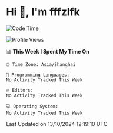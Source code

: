 # Hi 👋, I'm fffzlfk

<!--START_SECTION:waka-->
![Code Time](http://img.shields.io/badge/Code%20Time-971%20hrs%2010%20mins-blue)

![Profile Views](http://img.shields.io/badge/Profile%20Views-0-blue)

📊 **This Week I Spent My Time On** 

```text
🕑︎ Time Zone: Asia/Shanghai

💬 Programming Languages: 
No Activity Tracked This Week

🔥 Editors: 
No Activity Tracked This Week

💻 Operating System: 
No Activity Tracked This Week
```


 Last Updated on 13/10/2024 12:19:10 UTC
<!--END_SECTION:waka-->
